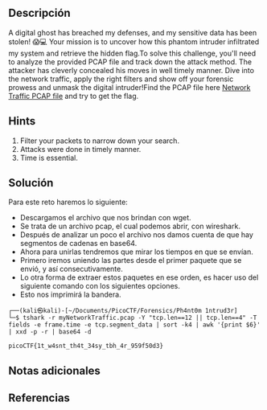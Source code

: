 ## **Descripción**
A digital ghost has breached my defenses, and my sensitive data has been stolen! 😱💻 Your mission is to uncover how this phantom intruder infiltrated my system and retrieve the hidden flag.To solve this challenge, you'll need to analyze the provided PCAP file and track down the attack method. The attacker has cleverly concealed his moves in well timely manner. Dive into the network traffic, apply the right filters and show off your forensic prowess and unmask the digital intruder!Find the PCAP file here [Network Traffic PCAP file](https://challenge-files.picoctf.net/c_verbal_sleep/a917f567b9cc0f1a730a7801b309955df4d2234a8114326857b9759e9e5d0453/myNetworkTraffic.pcap) and try to get the flag.
## Hints
1. Filter your packets to narrow down your search.
2. Attacks were done in timely manner.
3. Time is essential.
## **Solución** 
Para este reto haremos lo siguiente:
- Descargamos el archivo que nos brindan con wget.
- Se trata de un archivo pcap, el cual podemos abrir, con wireshark.
- Después de analizar un poco el archivo nos damos cuenta de que hay segmentos de cadenas en base64.
- Ahora para unirlas tendremos que mirar los tiempos en que se envían.
- Primero iremos uniendo las partes desde el primer paquete que se envió, y así consecutivamente.
- Lo otra forma de extraer estos paquetes en ese orden, es hacer uso del siguiente comando con los siguientes opciones.
- Esto nos imprimirá la bandera.

```
┌──(kali㉿kali)-[~/Documents/PicoCTF/Forensics/Ph4nt0m 1ntrud3r]
└─$ tshark -r myNetworkTraffic.pcap -Y "tcp.len==12 || tcp.len==4" -T fields -e frame.time -e tcp.segment_data | sort -k4 | awk '{print $6}' | xxd -p -r | base64 -d

picoCTF{1t_w4snt_th4t_34sy_tbh_4r_959f50d3} 
```

## **Notas adicionales**

## **Referencias**
